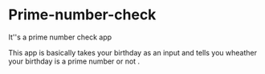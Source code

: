 # Prime-number-check
It''s a prime number check app

This app is basically takes your birthday as an input and tells you wheather your birthday
is a prime number or not .
